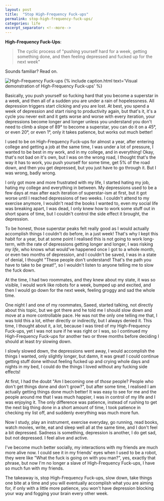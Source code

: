 ```yaml
---
layout: post
title:  "Stop High-Frequency Fuck-ups"
permalink: stop-high-frequency-fuck-ups/
categories: life
excerpt_separator: <!--more-->
---
```


**High-Frequency Fuck-Ups**:

> The cyclic process of "pushing yourself hard for a week, getting something
done, and then feeling depressed and fucked up for the next week"
 
Sounds familiar? Read on.

![High-Frequency Fuck-ups](/img/productivity-chart.jpg) {% include caption.html
text='Visual demonstration of High-Frequency Fuck-ups' %}

<!--more-->

Basically, you push yourself so fucking hard that you become a superstar in a
week, and then all of a sudden you are under a rain of hopelessness. All
depression triggers start clicking and you are lost. At best, you spend a week
of depression and start rising to productivity again, but that's it, it's a
cycle you never exit and it gets worse and worse with every iteration, your
depressions become longer and longer unless you understand you don't need to
climb a slope of 89° to become a superstar, you can do it on a 45°, or even 20°,
or even 1°, only it takes patience, but works out much better!

I used to be on High-Frequency Fuck-ups for almost a year, after entering
college and getting a job at the same time, I was under a lot of pressure, I
wanted to be best in my work, and in my college, and in everything! Okay, that's
not bad on it's own, but I was on the wrong road, I thought that's the way it
has to work, you push yourself for some time, get 5% of the road down, and then
you get depressed, but you just have to go through it. But I was wrong, badly
wrong.

I only got more and more frustrated with my life, I started hating my job,
hating my college and everything in between. My depressions used to be a few
days at max after each iteration of superstar-ism at first, but it got worse
until I reached depressions of two weeks. I couldn't attend to my exercise
anymore, I wouldn't read the books I wanted to, even my social life was breaking
apart, I was dead, I only knew how to work some stuff out in short spans of
time, but I couldn't control the side effect it brought, the depression.

To be honest, those superstar peaks felt really good as I would actually
accomplish things I couldn't do before, in a just week! That's why I kept this
habit for a year, but at some point I realised this is not going to work
long-term, with the rate of depressions getting longer and longer, I was risking
_my life_, who knows what would've happened once I got to a whole month, or even
two months of depression, and I couldn't be saved, I was in a state of denial, I
thought "These people don't understand! That's the path you have to take to be
great!", so I wouldn't listen to anyone telling me to slow the fuck down.

At the time, I had two roommates, and they knew about my state, it was so
visible, I would work like robots for a week, bumped up and excited, and then I
would go down for the next week, feeling groggy and sad the whole time.

One night I and one of my roommates, Saeed, started talking, not directly about
this topic, but we got there and he told me I should slow down and move at a
more controllable pace. He was not the only one telling me that, I was told this
a lot, either directly or indirectly, but I always denied it. This time, I
thought about it, a lot, because I was tired of my High-Frequency Fuck-ups, yet
I was not sure if he was right or I was, so I continued my High-Frequency
Fuck-ups for another two or three months before deciding I should at least _try_
slowing down.

I slowly slowed down, the depressions went away, I would accomplish the things I
wanted, only slightly longer, but damn, it was great! I could continue getting
stuff done without feeling fucked up and crying whole days and nights in my bed,
I could do the things I loved without any fucking side effects!

At first, I had the doubt "Am I becoming one of _those_ people? People who don't
get things done and don't grow?", but after some time, I realised I am actually
getting things done much better! It was easy to see for me and the people around
me that I was much happier, I was in control of my life and I was enjoying it.
The only difference was patience, instead of rushing to get the next big thing
done in a short amount of time, I took patience in checking my list off, and
suddenly everything was much more fun.

Now I study, play an instrument, exercise everyday, go running, read books,
watch movies, write, eat and sleep well all at the same time, and I don't feel a
bit depressed. Sadness is something, depression is another, I do get sad, but
not depressed. I feel alive and active.

I've become much better socially, my interactions with my friends are much more
alive now. I could see it in my friends' eyes when I used to be a robot, they
were like "What the fuck is going on with you man?", yes, exactly that phrase,
but now I'm no longer a slave of High-Frequency Fuck-ups, I have so much fun
with my friends.

The takeaway is, stop High-Frequency Fuck-ups, slow down, take things one bite
at a time and you will eventually accomplish what you are aiming for, if only
with a little more patience, you won't have depression blocking your way and
fogging your brain every other week.
